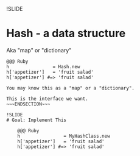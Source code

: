 !SLIDE
# Hash - a data structure

Aka "map" or "dictionary"

    @@@ Ruby
    h                = Hash.new
    h['appetizer']   = 'fruit salad'
    h['appetizer'] #=> 'fruit salad'

~~~SECTION:notes~~~
You may know this as a "map" or a "dictionary".

This is the interface we want.
~~~ENDSECTION~~~

!SLIDE
# Goal: Implement This

    @@@ Ruby
    h                = MyHashClass.new
    h['appetizer']   = 'fruit salad'
    h['appetizer'] #=> 'fruit salad'
